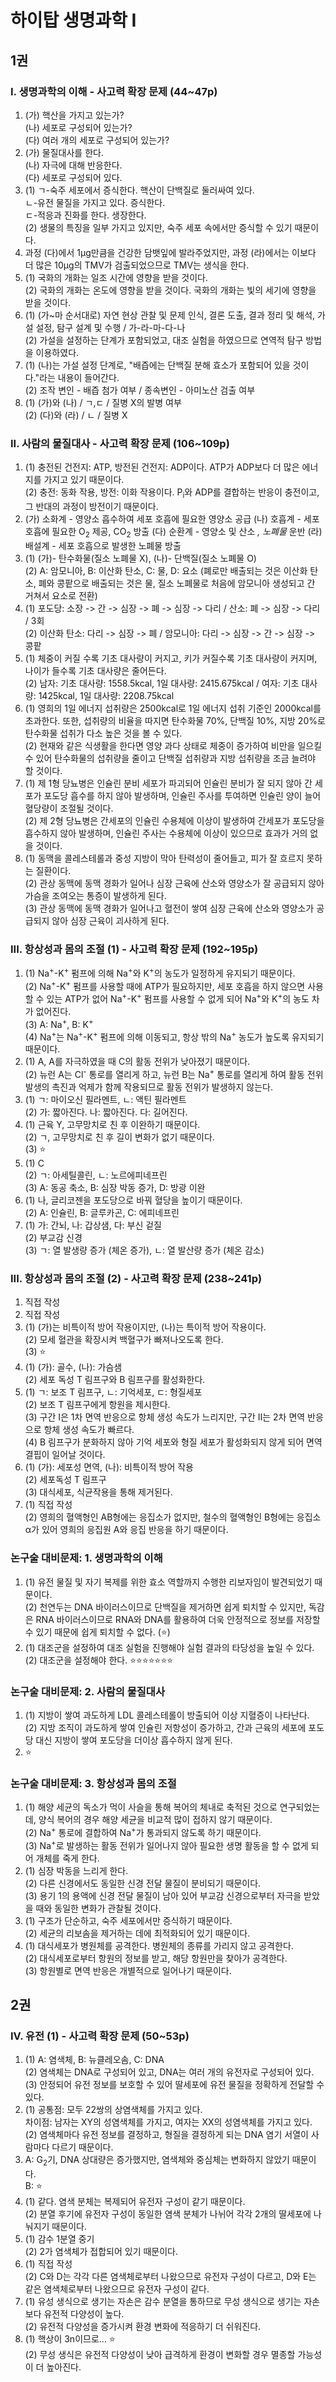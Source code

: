 # 하이탑 생명과학 I
## 1권
### I. 생명과학의 이해 - 사고력 확장 문제 (44~47p)
1. (가) 핵산을 가지고 있는가?  
(나) 세포로 구성되어 있는가?  
(다) 여러 개의 세포로 구성되어 있는가?  
2. (가) 물질대사를 한다.  
(나) 자극에 대해 반응한다.  
(다) 세포로 구성되어 있다.  
3. (1) ㄱ-숙주 세포에서 증식한다. 핵산이 단백질로 둘러싸여 있다.  
ㄴ-유전 물질을 가지고 있다. 증식한다.  
ㄷ-적응과 진화를 한다. 생장한다.  
(2) 생물의 특징을 일부 가지고 있지만, 숙주 세포 속에서만 증식할 수 있기 때문이다.  
4. 과정 (다)에서 1μg만큼을 건강한 담뱃잎에 발라주었지만, 과정 (라)에서는 이보다 더 많은 10μg의 TMV가 검출되었으므로 TMV는 생식을 한다.  
5. (1) 국화의 개화는 일조 시간에 영향을 받을 것이다.  
(2) 국화의 개화는 온도에 영향을 받을 것이다. 국화의 개화는 빛의 세기에 영향을 받을 것이다.  
6. (1) (가~마 순서대로) 자연 현상 관찰 및 문제 인식, 결론 도출, 결과 정리 및 해석, 가설 설정, 탐구 설계 및 수행 / 가-라-마-다-나  
(2) 가설을 설정하는 단계가 포함되었고, 대조 실험을 하였으므로 연역적 탐구 방법을 이용하였다.  
7. (1) (나)는 가설 설정 단계로, "배즙에는 단백질 분해 효소가 포함되어 있을 것이다."라는 내용이 들어간다.  
(2) 조작 변인 - 배즙 첨가 여부 / 종속변인 - 아미노산 검출 여부  
8. (1) (가)와 (나) / ㄱ,ㄷ / 질병 X의 발병 여부  
(2) (다)와 (라) / ㄴ / 질병 X 

### II. 사람의 물질대사 - 사고력 확장 문제 (106~109p)
1. (1) 충전된 건전지: ATP, 방전된 건전지: ADP이다. ATP가 ADP보다 더 많은 에너지를 가지고 있기 때문이다.  
(2) 충전: 동화 작용, 방전: 이화 작용이다. P<sub>i</sub>와 ADP를 결합하는 반응이 충전이고, 그 반대의 과정이 방전이기 때문이다.  
2. (가) 소화계 - 영양소 흡수하여 세포 호흡에 필요한 영양소 공급 (나) 호흡계 - 세포 호흡에 필요한 O<sub>2</sub> 제공, CO<sub>2</sub> 방출 (다) 순환계 - 영양소 및 산소 *, 노폐물* 운반 (라) 배설계 - 세포 호흡으로 발생한 노폐물 방출  
3. (1) (가)- 탄수화물(질소 노폐물 X), (나)- 단백질(질소 노폐물 O)  
(2) A: 암모니아, B: 이산화 탄소, C: 물, D: 요소 (폐로만 배출되는 것은 이산화 탄소, 폐와 콩팥으로 배출되는 것은 물, 질소 노폐물로 처음에 암모니아 생성되고 간 거쳐서 요소로 전환)  
4. (1) 포도당: 소장 -> 간 -> 심장 -> 폐 -> 심장 -> 다리 / 산소: 폐 -> 심장 -> 다리 / 3회  
(2) 이산화 탄소: 다리 -> 심장 -> 폐 / 암모니아: 다리 -> 심장 -> 간 -> 심장 -> 콩팥  
5. (1) 체중이 커질 수록 기초 대사량이 커지고, 키가 커질수록 기초 대사량이 커지며, 나이가 들수록 기초 대사량은 줄어든다.  
(2) 남자: 기초 대사량: 1558.5kcal, 1일 대사량: 2415.675kcal / 여자: 기초 대사량: 1425kcal, 1일 대사량: 2208.75kcal  
6. (1) 영희의 1일 에너지 섭취량은 2500kcal로 1일 에너지 섭취 기준인 2000kcal를 초과한다. 또한, 섭취량의 비율을 따지면 탄수화물 70%, 단백질 10%, 지방 20%로 탄수화물 섭취가 다소 높은 것을 볼 수 있다.  
(2) 현재와 같은 식생활을 한다면 영양 과다 상태로 체중이 증가하여 비만을 일으킬 수 있어 탄수화물의 섭취량을 줄이고 단백질 섭취량과 지방 섭취량을 조금 늘려야 할 것이다.  
7. (1) 제 1형 당뇨병은 인슐린 분비 세포가 파괴되어 인슐린 분비가 잘 되지 않아 간 세포가 포도당 흡수를 하지 않아 발생하며, 인슐린 주사를 투여하면 인슐린 양이 늘어 혈당량이 조절될 것이다.  
(2) 제 2형 당뇨병은 간세포의 인슐린 수용체에 이상이 발생하여 간세포가 포도당을 흡수하지 않아 발생하며, 인슐린 주사는 수용체에 이상이 있으므로 효과가 거의 없을 것이다.  
8. (1) 동맥을 콜레스테롤과 중성 지방이 막아 탄력성이 줄어들고, 피가 잘 흐르지 못하는 질환이다.  
(2) 관상 동맥에 동맥 경화가 일어나 심장 근육에 산소와 영양소가 잘 공급되지 않아 가슴을 조여오는 통증이 발생하게 된다.  
(3) 관상 동맥에 동맥 경화가 일어나고 혈전이 쌓여 심장 근육에 산소와 영양소가 공급되지 않아 심장 근육이 괴사하게 된다.  

### III. 항상성과 몸의 조절 (1) - 사고력 확장 문제 (192~195p)
1. (1) Na<sup>+</sup>-K<sup>+</sup> 펌프에 의해 Na<sup>+</sup>와 K<sup>+</sup>의 농도가 일정하게 유지되기 때문이다.  
(2) Na<sup>+</sup>-K<sup>+</sup> 펌프를 사용할 때에 ATP가 필요하지만, 세포 호흡을 하지 않으면 사용할 수 있는 ATP가 없어 Na<sup>+</sup>-K<sup>+</sup> 펌프를 사용할 수 없게 되어 Na<sup>+</sup>와 K<sup>+</sup>의 농도 차가 없어진다.  
(3) A: Na<sup>+</sup>, B: K<sup>+</sup>  
(4) Na<sup>+</sup>는 Na<sup>+</sup>-K<sup>+</sup> 펌프에 의해 이동되고, 항상 밖의 Na<sup>+</sup> 농도가 높도록 유지되기 때문이다.  
2. (1) A, A를 자극하였을 때 C의 활동 전위가 낮아졌기 때문이다.  
(2) 뉴런 A는 Cl<sup>-</sup> 통로를 열리게 하고, 뉴런 B는 Na<sup>+</sup> 통로를 열리게 하여 활동 전위 발생의 촉진과 억제가 함께 작용되므로 활동 전위가 발생하지 않는다.  
3. (1) ㄱ: 마이오신 필라멘트, ㄴ: 액틴 필라멘트  
(2) 가: 짧아진다. 나: 짧아진다. 다: 길어진다.  
4. (1) 근육 Y, 고무망치로 친 후 이완하기 때문이다.  
(2) ㄱ, 고무망치로 친 후 길이 변화가 없기 때문이다.  
(3) ⭐️  
5. (1) C  
(2) ㄱ: 아세틸콜린, ㄴ: 노르에피네프린  
(3) A: 동공 축소, B: 심장 박동 증가, D: 방광 이완  
6. (1) 나, 글리코젠을 포도당으로 바꿔 혈당을 높이기 때문이다.  
(2) A: 인슐린, B: 글루카곤, C: 에피네프린  
7. (1) 가: 간뇌, 나: 갑상샘, 다: 부신 겉질  
(2) 부교감 신경  
(3) ㄱ: 열 발생량 증가 (체온 증가), ㄴ: 열 발산량 증가 (체온 감소)  
### III. 항상성과 몸의 조절 (2) - 사고력 확장 문제 (238~241p)   
1. 직접 작성  
2. 직접 작성  
3. (1) (가)는 비특이적 방어 작용이지만, (나)는 특이적 방어 작용이다.  
(2) 모세 혈관을 확장시켜 백혈구가 빠져나오도록 한다.  
(3) ⭐️  
4. (1) (가): 골수, (나): 가슴샘  
(2) 세포 독성 T 림프구와 B 림프구를 활성화한다.  
5. (1) ㄱ: 보조 T 림프구, ㄴ: 기억세포, ㄷ: 형질세포  
(2) 보조 T 림프구에게 항원을 제시한다.  
(3) 구간 I은 1차 면역 반응으로 항체 생성 속도가 느리지만, 구간 II는 2차 면역 반응으로 항체 생성 속도가 빠르다.  
(4) B 림프구가 분화하지 않아 기억 세포와 형질 세포가 활성화되지 않게 되어 면역 결핍이 일어날 것이다.  
6. (1) (가): 세포성 면역, (나): 비특이적 방어 작용  
(2) 세포독성 T 림프구  
(3) 대식세포, 식균작용을 통해 제거된다.  
7. (1) 직접 작성  
(2) 영희의 혈액형인 AB형에는 응집소가 없지만, 철수의 혈액형인 B형에는 응집소 α가 있어 영희의 응집원 A와 응집 반응을 하기 때문이다.  
### 논구술 대비문제: 1. 생명과학의 이해
1. (1) 유전 물질 및 자기 복제를 위한 효소 역할까지 수행한 리보자임이 발견되었기 때문이다.  
(2) 천연두는 DNA 바이러스이므로 단백질을 제거하면 쉽게 퇴치할 수 있지만, 독감은 RNA 바이러스이므로 RNA와 DNA를 활용하여 더욱 안정적으로 정보를 저장할 수 있기 때문에 쉽게 퇴치할 수 없다. (⭐️)  
2. (1) 대조군을 설정하여 대조 실험을 진행해야 실험 결과의 타당성을 높일 수 있다.  
(2) 대조군을 설정해야 한다. ⭐️⭐️⭐️⭐️⭐️⭐️⭐️  
### 논구술 대비문제: 2. 사람의 물질대사
1. (1) 지방이 쌓여 과도하게 LDL 콜레스테롤이 방출되어 이상 지혈증이 나타난다.  
(2) 지방 조직이 과도하게 쌓여 인슐린 저항성이 증가하고, 간과 근육의 세포에 포도당 대신 지방이 쌓여 포도당을 더이상 흡수하지 않게 된다.  
2. ⭐️
### 논구술 대비문제: 3. 항상성과 몸의 조절
1. (1) 해양 세균의 독소가 먹이 사슬을 통해 복어의 체내로 축적된 것으로 연구되었는데, 양식 복어의 경우 해양 세균을 비교적 많이 접하지 않기 때문이다.  
(2) Na<sup>+</sup> 통로에 결합하여 Na<sup>+</sup>가 통과되지 않도록 하기 때문이다.  
(3) Na<sup>+</sup>로 발생하는 활동 전위가 일어나지 않아 필요한 생명 활동을 할 수 없게 되어 개체를 죽게 한다.  
2. (1) 심장 박동을 느리게 한다.  
(2) 다른 신경에서도 동일한 신경 전달 물질이 분비되기 때문이다.  
(3) 용기 1의 용액에 신경 전달 물질이 남아 있어 부교감 신경으로부터 자극을 받았을 때와 동일한 변화가 관찰될 것이다.  
3. (1) 구조가 단순하고, 숙주 세포에서만 증식하기 때문이다.  
(2) 세균의 리보솜을 제거하는 데에 최적화되어 있기 때문이다.  
4. (1) 대식세포가 병원체를 공격한다. 병원체의 종류를 가리지 않고 공격한다.  
(2) 대식세포로부터 항원의 정보를 받고, 해당 항원만을 찾아가 공격한다.  
(3) 항원별로 면역 반응은 개별적으로 일어나기 때문이다.  
<!-- 1권 끝 -->
## 2권
### IV. 유전 (1) - 사고력 확장 문제 (50~53p)
1. (1) A: 염색체, B: 뉴클레오솜, C: DNA  
(2) 염색체는 DNA로 구성되어 있고, DNA는 여러 개의 유전자로 구성되어 있다.  
(3) 안정되어 유전 정보를 보호할 수 있어 딸세포에 유전 물질을 정확하게 전달할 수 있다.  
2. (1) 공통점: 모두 22쌍의 상염색체를 가지고 있다.  
차이점: 남자는 XY의 성염색체를 가지고, 여자는 XX의 성염색체를 가지고 있다.  
(2) 염색체마다 유전 정보를 결정하고, 형질을 결정하게 되는 DNA 염기 서열이 사람마다 다르기 때문이다.  
3. A: G<sub>2</sub>기, DNA 상대량은 증가했지만, 염색체와 중심체는 변화하지 않았기 때문이다.  
B: ⭐️
4. (1) 같다. 염색 분체는 복제되어 유전자 구성이 같기 때문이다.  
(2) 분열 후기에 유전자 구성이 동일한 염색 분체가 나뉘어 각각 2개의 딸세포에 나눠지기 때문이다.  
5. (1) 감수 1분열 중기  
(2) 2가 염색체가 접합되어 있기 때문이다.  
6. (1) 직접 작성  
(2) C와 D는 각각 다른 염색체로부터 나왔으므로 유전자 구성이 다르고, D와 E는 같은 염색체로부터 나왔으므로 유전자 구성이 같다.  
7. (1) 유성 생식으로 생기는 자손은 감수 분열을 통하므로 무성 생식으로 생기는 자손보다 유전적 다양성이 높다.  
(2) 유전적 다양성을 증가시켜 환경 변화에 적응하기 더 쉬워진다.  
8. (1) 핵상이 3n이므로... ⭐️  
(2) 무성 생식은 유전적 다양성이 낮아 급격하게 환경이 변화할 경우 멸종할 가능성이 더 높아진다.  